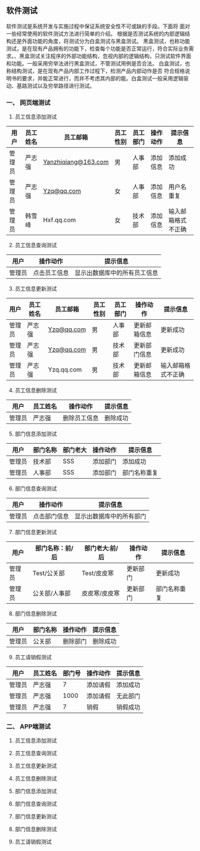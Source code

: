 ## 软件测试

软件测试是系统开发与实施过程中保证系统安全性不可或缺的手段。下面将 面对一些经常使用的软件测试方法进行简单的介绍。 根据是否测试系统的内部逻辑结构还是外面功能的角度，将测试分为白盒测试与黑盒测试。 
黑盒测试，也称功能测试，是在现有产品拥有的功能下，检查每个功能是否正常运行，符合实际业务需求。、黑盒测试关注程序的外部功能结构，忽视内部的逻辑结构，只测试软件界面和功能。一般采用穷举法进行黑盒测试，不管测试用例是否合法。 
白盒测试，也称结构测试，是在现有产品内部工作过程下，检测产品内部动作是否 符合规格说明书的要求，并能正常进行，而并不考虑其内部的能。白盒测试一般采用逻辑驱动、基路测试以及穷举路径进行测试。

### 一、 网页端测试

1. 员工信息添加测试

| 用户   | 员工姓名 | 员工邮箱            | 员工性别 | 员工部门 | 操作动作 | 提示信息           |
| ------ | -------- | ------------------- | -------- | -------- | -------- | ------------------ |
| 管理员 | 严志强   | Yanzhiqiang@163.com | 男       | 人事部   | 添加信息 | 添加成功           |
| 管理员 | 严志强   | Yzq@qq.com          | 女       | 人事部   | 添加信息 | 用户名重复         |
| 管理员 | 韩雪峰   | Hxf.qq.com          | 女       | 技术部   | 添加信息 | 输入邮箱格式不正确 |

 

2. 员工信息查询测试

| 用户   | 操作动作     | 提示信息                     |
| ------ | ------------ | ---------------------------- |
| 管理员 | 点击员工信息 | 显示出数据库中的所有员工信息 |

3. 员工信息更新测试

| 用户   | 员工姓名 | 员工邮箱                        | 员工性别 | 员工部门 | 操作动作     | 提示信息           |
| ------ | -------- | ------------------------------- | -------- | -------- | ------------ | ------------------ |
| 管理员 | 严志强   | [Yzq@qq.com](mailto:Yzq@qq.com) | 男       | 人事部   | 更新邮箱信息 | 更新成功           |
| 管理员 | 严志强   | [Yzq@qq.com](mailto:Yzq@qq.com) | 男       | 技术部   | 更新部门信息 | 更新成功           |
| 管理员 | 严志强   | Yzq.qq.com                      | 男       | 技术部   | 更新邮箱信息 | 输入邮箱格式不正确 |

 

4. 员工信息删除测试

| 用户   | 员工姓名 | 操作动作     | 提示信息 |
| ------ | -------- | ------------ | -------- |
| 管理员 | 严志强   | 删除员工信息 | 删除成功 |

 

5. 部门信息添加测试

| 用户   | 部门名称 | 部门老大 | 操作动作 | 提示信息     |
| ------ | -------- | -------- | -------- | ------------ |
| 管理员 | 技术部   | SSS      | 添加部门 | 添加成功     |
| 管理员 | 人事部   | SSS      | 添加部门 | 部门名称重复 |

 

6. 部门信息查询测试

| 用户   | 操作动作     | 提示信息                 |
| ------ | ------------ | ------------------------ |
| 管理员 | 点击部门信息 | 显示出数据库中的所有部门 |

 

7. 部门信息更新测试

| 用户   | 部门名称：前/后 | 部门老大:前/后 | 操作动作 | 提示信息     |
| ------ | --------------- | -------------- | -------- | ------------ |
| 管理员 | Test/公关部     | Test/皮皮寒    | 更新部门 | 更新成功     |
| 管理员 | 公关部/人事部   | 皮皮寒/皮皮寒  | 更新部门 | 部门名称重复 |

 

8. 部门信息删除测试

| 用户   | 部门名称 | 操作动作 | 提示信息 |
| ------ | -------- | -------- | -------- |
| 管理员 | 公关部   | 删除部门 | 删除成功 |

 

9. 员工请销假测试

| 用户   | 员工姓名 | 部门号 | 操作动作 | 提示信息 |
| ------ | -------- | ------ | -------- | -------- |
| 管理员 | 严志强   | 7      | 添加请假 | 添加成功 |
| 管理员 | 严志强   | 1000   | 添加请假 | 无此部门 |
| 管理员 | 严志强   | 7      | 销假     | 销假成功 |

 

### 二、 APP端测试

1. 员工信息添加测试

2. 员工信息查询测试

3. 员工信息更新测试

4. 员工信息删除测试

5. 部门信息添加测试

6. 部门信息查询测试

7. 部门信息更新测试

8. 部门信息删除测试

9. 员工请销假测试

     